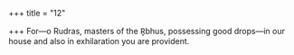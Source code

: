 +++
title = "12"

+++
For—o Rudras, masters of the R̥bhus, possessing good drops—in  our house
and also in exhilaration you are provident.
